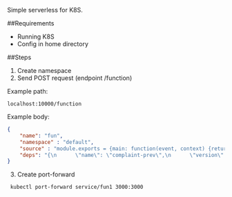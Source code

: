 Simple serverless for K8S.

##Requirements
- Running K8S
- Config in home directory 

##Steps
1. Create namespace
2. Send POST request (endpoint /function)

Example path:
```console
localhost:10000/function
```

Example body:
```json
{
    "name": "fun",
    "namespace" : "default",
    "source" : "module.exports = {main: function(event, context) {return 'Hello World6!'}}",
    "deps": "{\n      \"name\": \"complaint-prev\",\n      \"version\": \"1.0.0\",\n      \"dependencies\": {\n          \"express\": \"^4.17.1\"\n        }\n    }"
}
```


3.  Create port-forward
```console
 kubectl port-forward service/fun1 3000:3000
```